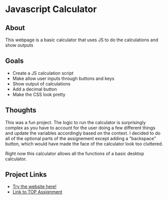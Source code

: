 # Javascript Calculator

## About
This webpage is a basic calculator that uses JS to do the calculations and show outputs

## Goals
* Create a JS calculation script
* Make allow user inputs through buttons and keys
* Show output of calculations
* Add a decimal button
* Make the CSS look pretty

## Thoughts
This was a fun project. The logic to run the calculator is surprisingly complex as you have to account
for the user doing a few different things and update the variables accordingly based on the context.
I decided to do all of the optional parts of the assignement except adding a "backspace" button, which
would have made the face of the calculator look too cluttered.

Right now this calculator allows all the functions of a basic desktop calculator.

## Project Links
- [Try the website here!](https://copaiement.github.io/js-calculator/)
- [Link to TOP Assignment](https://www.theodinproject.com/lessons/foundations-calculator)
